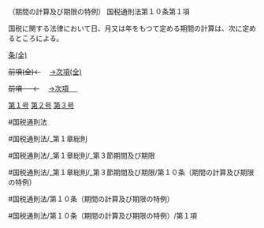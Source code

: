 （期間の計算及び期限の特例）
国税通則法第１０条第１項

国税に関する法律において日、月又は年をもつて定める期間の計算は、次に定めるところによる。

[条(全)](国税通則法＿＿＿＿＿第１０条_.md)

~~前項(全)←~~　  [→次項(全)](国税通則法＿＿＿＿＿第１０条第２項_.md)

~~前項 　 ←~~　  [→次項 　 ](国税通則法＿＿＿＿＿第１０条第２項.md)

[第１号](国税通則法＿＿＿＿＿第１０条第１項第１号.md)  [第２号](国税通則法＿＿＿＿＿第１０条第１項第２号.md)  [第３号](国税通則法＿＿＿＿＿第１０条第１項第３号.md)  

#国税通則法

#国税通則法/_第１章総則

#国税通則法/_第１章総則/_第３節期間及び期限

#国税通則法/_第１章総則/_第３節期間及び期限/第１０条（期間の計算及び期限の特例）

#国税通則法/第１０条（期間の計算及び期限の特例）

#国税通則法/第１０条（期間の計算及び期限の特例）/第１項

